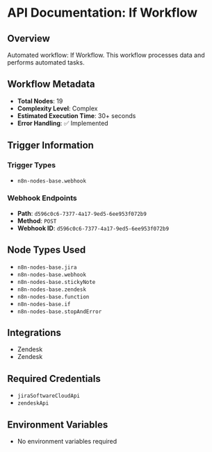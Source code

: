 # API Documentation: If Workflow

## Overview
Automated workflow: If Workflow. This workflow processes data and performs automated tasks.

## Workflow Metadata
- **Total Nodes**: 19
- **Complexity Level**: Complex
- **Estimated Execution Time**: 30+ seconds
- **Error Handling**: ✅ Implemented

## Trigger Information
### Trigger Types
- `n8n-nodes-base.webhook`

### Webhook Endpoints
- **Path**: `d596c0c6-7377-4a17-9ed5-6ee953f072b9`
- **Method**: `POST`
- **Webhook ID**: `d596c0c6-7377-4a17-9ed5-6ee953f072b9`


## Node Types Used
- `n8n-nodes-base.jira`
- `n8n-nodes-base.webhook`
- `n8n-nodes-base.stickyNote`
- `n8n-nodes-base.zendesk`
- `n8n-nodes-base.function`
- `n8n-nodes-base.if`
- `n8n-nodes-base.stopAndError`

## Integrations
- Zendesk
- Zendesk

## Required Credentials
- `jiraSoftwareCloudApi`
- `zendeskApi`

## Environment Variables
- No environment variables required
